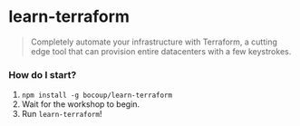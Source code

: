 # learn-terraform
> Completely automate your infrastructure with Terraform, a cutting edge tool that can provision entire datacenters with a few keystrokes.

### How do I start?

1. `npm install -g bocoup/learn-terraform`
4. Wait for the workshop to begin.
5. Run `learn-terraform`!
